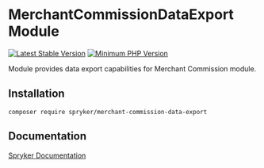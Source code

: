 # MerchantCommissionDataExport Module
[![Latest Stable Version](https://poser.pugx.org/spryker/merchant-commission-data-export/v/stable.svg)](https://packagist.org/packages/spryker/merchant-commission-data-export)
[![Minimum PHP Version](https://img.shields.io/badge/php-%3E%3D%208.3-8892BF.svg)](https://php.net/)

Module provides data export capabilities for Merchant Commission module.

## Installation

```
composer require spryker/merchant-commission-data-export
```

## Documentation

[Spryker Documentation](https://docs.spryker.com)
